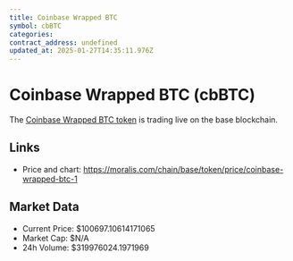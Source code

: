 ```yaml
---
title: Coinbase Wrapped BTC
symbol: cbBTC
categories: 
contract_address: undefined
updated_at: 2025-01-27T14:35:11.976Z
---
```


# Coinbase Wrapped BTC (cbBTC)
The [Coinbase Wrapped BTC token](https://moralis.com/chain/base/token/price/coinbase-wrapped-btc-1) is trading live on the base blockchain.

## Links
- Price and chart: https://moralis.com/chain/base/token/price/coinbase-wrapped-btc-1

## Market Data
- Current Price: $100697.10614171065
- Market Cap: $N/A
- 24h Volume: $319976024.1971969
